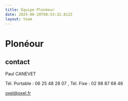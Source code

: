 ```yaml
---
title: Équipe Plonéour 
date: 2025-06-20T08:53:32.812Z
layout: team
---
```


# Plonéour 



## contact 

Paul CANEVET

Tél. Portable : 06 25 48 28 07 , Tél. Fixe : 02 98 87 68 46

oxel@oxel.fr

